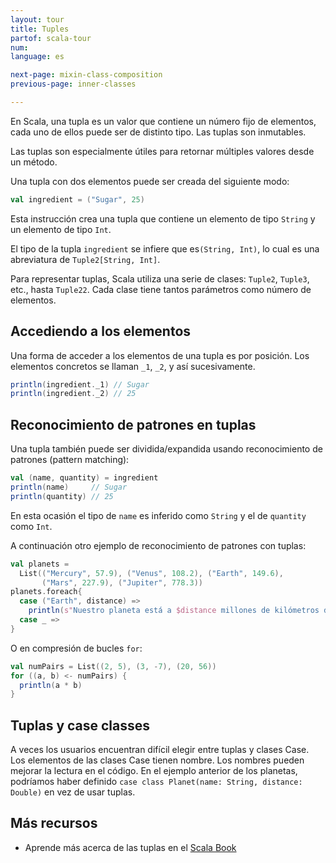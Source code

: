 ```yaml
---
layout: tour
title: Tuples
partof: scala-tour
num: 
language: es

next-page: mixin-class-composition
previous-page: inner-classes

---
```


En Scala, una tupla es un valor que contiene un número fijo de elementos,
cada uno de ellos puede ser de distinto tipo. Las tuplas son inmutables.

Las tuplas son especialmente útiles para retornar múltiples valores desde 
un método.

Una tupla con dos elementos puede ser creada del siguiente modo:

```scala mdoc
val ingredient = ("Sugar", 25)
```

Esta instrucción crea una tupla que contiene un elemento de tipo `String` 
y un elemento de tipo `Int`.

El tipo de la tupla `ingredient` se infiere que es`(String, Int)`, lo cual es
una abreviatura de `Tuple2[String, Int]`.

Para representar tuplas, Scala utiliza una serie de clases: `Tuple2`, `Tuple3`, 
etc., hasta `Tuple22`.
Cada clase tiene tantos parámetros como número de elementos.

## Accediendo a los elementos

Una forma de acceder a los elementos de una tupla es por posición.
Los elementos concretos se llaman `_1`, `_2`, y así sucesivamente.

```scala mdoc
println(ingredient._1) // Sugar
println(ingredient._2) // 25
```

## Reconocimiento de patrones en tuplas

Una tupla también puede ser dividida/expandida usando reconocimiento de patrones (pattern matching):

```scala mdoc
val (name, quantity) = ingredient
println(name)     // Sugar
println(quantity) // 25
```

En esta ocasión el tipo de `name` es inferido como `String` y el de
`quantity` como `Int`.

A continuación otro ejemplo de reconocimiento de patrones con tuplas:

```scala mdoc
val planets =
  List(("Mercury", 57.9), ("Venus", 108.2), ("Earth", 149.6),
       ("Mars", 227.9), ("Jupiter", 778.3))
planets.foreach{
  case ("Earth", distance) =>
    println(s"Nuestro planeta está a $distance millones de kilómetros del Sol.")
  case _ =>
}
```

O en compresión de bucles `for`:

```scala mdoc
val numPairs = List((2, 5), (3, -7), (20, 56))
for ((a, b) <- numPairs) {
  println(a * b)
}
```

## Tuplas y case classes

A veces los usuarios encuentran difícil elegir entre tuplas y clases Case. 
Los elementos de las clases Case tienen nombre. Los nombres pueden mejorar
la lectura en el código.
En el ejemplo anterior de los planetas, podríamos haber definido 
`case class Planet(name: String, distance: Double)` en vez de usar tuplas.


## Más recursos

* Aprende más acerca de las tuplas en el [Scala Book](/overviews/scala-book/tuples.html)
